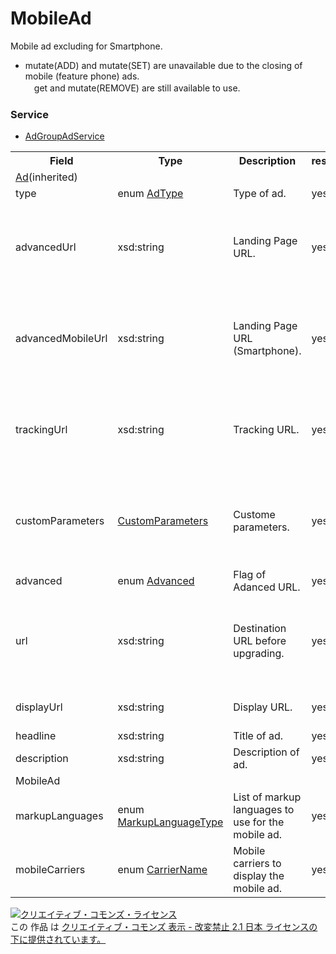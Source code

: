 # MobileAd
Mobile ad excluding for Smartphone.<br>
* mutate(ADD) and mutate(SET) are unavailable due to the closing of mobile (feature phone) ads.<br>
　get and mutate(REMOVE) are still available to use.

### Service
+ [AdGroupAdService](../services/AdGroupAdService.md)

<table>
 <tr>
  <th>Field</th>
  <th>Type</th>
  <th>Description</th>
  <th>response</th>
  <th>get</th>
  <th>add</th>
  <th>set</th>
  <th>remove</th>
 </tr>
 <tr>
  <td colspan="8"><a href="./Ad.md">Ad</a>(inherited)</td>
 </tr>
 <tr>
  <td>type</td>
  <td>enum <a href="./AdType.md">AdType</a></td>
  <td>Type of ad.</td>
  <td>yes</td>
  <td>-</td>
  <td>Requirement</td>
  <td>-</td>
  <td>-</td>
 </tr>
 <tr>
  <td>advancedUrl</td>
  <td>xsd:string</td>
  <td>Landing Page URL.</td>
  <td>yes</td>
  <td>-</td>
  <td>Optional<br>*Requirement if not upgrading URL (advanced=TRUE).<br>*Ignore if not upgrading URL (advanced=FALSE).</td>
  <td>-</td>
  <td>-</td>
 </tr>
 <tr>
  <td>advancedMobileUrl</td>
  <td>xsd:string</td>
  <td>Landing Page URL (Smartphone).</td>
  <td>yes</td>
  <td>-</td>
  <td>Optional<br>*Optional if not upgrading URL (advanced=TRUE).<br>*Ignore if not upgrading URL (advanced=FALSE).</td>
  <td>-</td>
  <td>-</td>
 </tr>
 <tr>
  <td>trackingUrl</td>
  <td>xsd:string</td>
  <td>Tracking URL.</td>
  <td>yes</td>
  <td>-</td>
  <td>Optional<br>*Optional if not upgrading URL (advanced=TRUE).<br>*Ignore if not upgrading URL (advanced=FALSE).</td>
  <td>-</td>
  <td>-</td>
 </tr>
 <tr>
  <td>customParameters</td>
  <td><a href="./CustomParameters.md">CustomParameters</a></td>
  <td>Custome parameters.</td>
  <td>yes</td>
  <td>-</td>
  <td>Optional<br>*Optional if not upgrading URL (advanced=TRUE).<br>*Ignore if not upgrading URL (advanced=FALSE).</td>
  <td>-</td>
  <td>-</td>
 </tr>
 <tr>
  <td>advanced</td>
  <td>enum <a href="./Advanced.md">Advanced</a></td>
  <td>Flag of Adanced URL.</td>
  <td>yes</td>
  <td>-</td>
  <td>Optional<br>*Default: TRUE</td>
  <td>-</td>
  <td>-</td>
 </tr>
 <tr>
  <td>url</td>
  <td>xsd:string</td>
  <td>Destination URL before upgrading.</td>
  <td>yes</td>
  <td>-</td>
  <td>Optional<br>*Ignore if not upgrading URL (advanced=TRUE).<br>*Requirement if not upgrading URL (advanced=FALSE).</td>
  <td>-</td>
  <td>-</td>
 </tr>
 <tr>
  <td>displayUrl</td>
  <td>xsd:string</td>
  <td>Display URL.</td>
  <td>yes</td>
  <td>-</td>
  <td>Requirement<br>*Ignore if type of ad is App ad.</td>
  <td>-</td>
  <td>-</td>
 </tr>
 <tr>
  <td>headline</td>
  <td>xsd:string</td>
  <td>Title of ad.</td>
  <td>yes</td>
  <td>-</td>
  <td>Requirement</td>
  <td>-</td>
  <td>-</td>
 </tr>
 <tr>
  <td>description</td>
  <td>xsd:string</td>
  <td>Description of ad.</td>
  <td>yes</td>
  <td>-</td>
  <td>Requirement</td>
  <td>-</td>
  <td>-</td>
 </tr>
 <tr>
  <td colspan="8">MobileAd</td>
 </tr>
 <tr>
  <td>markupLanguages</td>
  <td>enum <a href="./MarkupLanguageType.md">MarkupLanguageType</a></td>
  <td>List of markup languages to use for the mobile ad.</td>
  <td>yes</td>
  <td>-</td>
  <td>Requirement</td>
  <td>-</td>
  <td>-</td>
 </tr>
 <tr>
  <td>mobileCarriers</td>
  <td>enum <a href="./CarrierName.md">CarrierName</a></td>
  <td>Mobile carriers to display the mobile ad.</td>
  <td>yes</td>
  <td>-</td>
  <td>Requirement</td>
  <td>-</td>
  <td>-</td>
 </tr>
</table>

<a rel="license" href="http://creativecommons.org/licenses/by-nd/2.1/jp/"><img alt="クリエイティブ・コモンズ・ライセンス" style="border-width:0" src="https://i.creativecommons.org/l/by-nd/2.1/jp/88x31.png" /></a><br />この 作品 は <a rel="license" href="http://creativecommons.org/licenses/by-nd/2.1/jp/">クリエイティブ・コモンズ 表示 - 改変禁止 2.1 日本 ライセンスの下に提供されています。</a>
